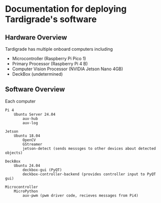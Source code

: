# Documentation for deploying Tardigrade's software

## Hardware Overview
Tardigrade has multiple onboard computers including
- Microcontroller (Raspberry Pi Pico 1)
- Primary Processor (Raspberry Pi 4 B)
- Computer Vision Processor (NVIDIA Jetson Nano 4GB)
- DeckBox (undetermined)
## Software Overview
Each computer 

```
Pi 4
	Ubuntu Server 24.04
		auv-hub 
		auv-log

Jetson
	Ubuntu 18.04
		OpenCV
		GStreamer
		jetson-detect (sends messsges to other devices about detected objects)

DeckBox
	Ubuntu 24.04
		deckbox-gui (PyQT)
		deckbox-controller-backend (provides controller input to PyQT gui)

Microcontroller
	MicroPython
		auv-pwm (pwm driver code, recieves messages from Pi4)

```
